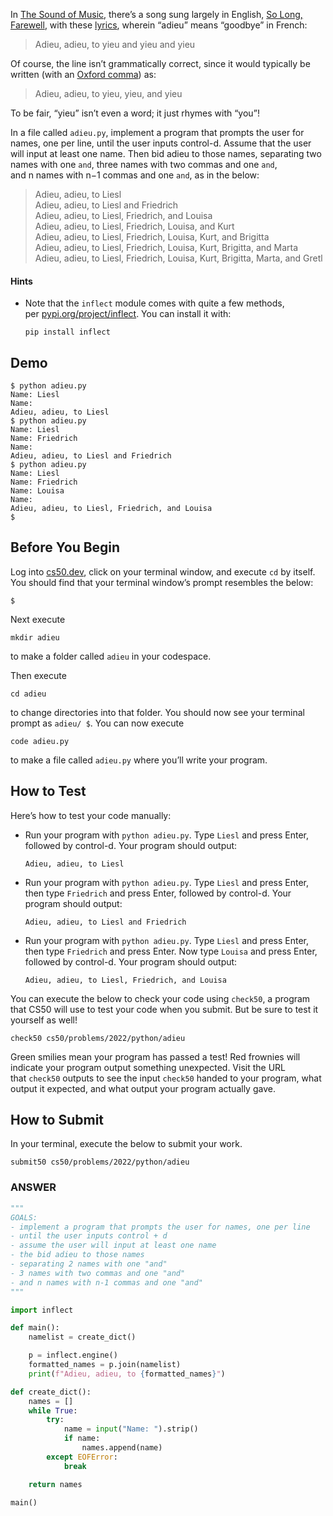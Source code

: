 In [The Sound of Music](https://en.wikipedia.org/wiki/The_Sound_of_Music_\(film\)), there’s a song sung largely in English, [So Long, Farewell](https://www.youtube.com/watch?v=Qy9_lfjQopU), with these [lyrics](https://www.lyrics.com/lyric/3998488/Julie+Andrews/So+Long%2C+Farewell), wherein “adieu” means “goodbye” in French:

> Adieu, adieu, to yieu and yieu and yieu

Of course, the line isn’t grammatically correct, since it would typically be written (with an [Oxford comma](https://en.wikipedia.org/wiki/Serial_comma)) as:

> Adieu, adieu, to yieu, yieu, and yieu

To be fair, “yieu” isn’t even a word; it just rhymes with “you”!

In a file called `adieu.py`, implement a program that prompts the user for names, one per line, until the user inputs control-d. Assume that the user will input at least one name. Then bid adieu to those names, separating two names with one `and`, three names with two commas and one `and`, and n names with n−1 commas and one `and`, as in the below:

> Adieu, adieu, to Liesl  
> Adieu, adieu, to Liesl and Friedrich  
> Adieu, adieu, to Liesl, Friedrich, and Louisa  
> Adieu, adieu, to Liesl, Friedrich, Louisa, and Kurt  
> Adieu, adieu, to Liesl, Friedrich, Louisa, Kurt, and Brigitta  
> Adieu, adieu, to Liesl, Friedrich, Louisa, Kurt, Brigitta, and Marta  
> Adieu, adieu, to Liesl, Friedrich, Louisa, Kurt, Brigitta, Marta, and Gretl

#### Hints
- Note that the `inflect` module comes with quite a few methods, per [pypi.org/project/inflect](https://pypi.org/project/inflect/). You can install it with:
    
    ```
    pip install inflect
    ```
## Demo
```
$ python adieu.py                                                        Name: Liesl                                                             Name:                                                                    Adieu, adieu, to Liesl
$ python adieu.py
Name: Liesl
Name: Friedrich
Name:
Adieu, adieu, to Liesl and Friedrich
$ python adieu.py
Name: Liesl
Name: Friedrich
Name: Louisa                                                             Name:
Adieu, adieu, to Liesl, Friedrich, and Louisa
$
```

## Before You Begin

Log into [cs50.dev](https://cs50.dev/), click on your terminal window, and execute `cd` by itself. You should find that your terminal window’s prompt resembles the below:

```
$
```

Next execute

```
mkdir adieu
```

to make a folder called `adieu` in your codespace.

Then execute

```
cd adieu
```

to change directories into that folder. You should now see your terminal prompt as `adieu/ $`. You can now execute

```
code adieu.py
```

to make a file called `adieu.py` where you’ll write your program.

## How to Test

Here’s how to test your code manually:

- Run your program with `python adieu.py`. Type `Liesl` and press Enter, followed by control-d. Your program should output:
    
    ```
    Adieu, adieu, to Liesl 
    ```
    
- Run your program with `python adieu.py`. Type `Liesl` and press Enter, then type `Friedrich` and press Enter, followed by control-d. Your program should output:
    
    ```
    Adieu, adieu, to Liesl and Friedrich
    ```
    
- Run your program with `python adieu.py`. Type `Liesl` and press Enter, then type `Friedrich` and press Enter. Now type `Louisa` and press Enter, followed by control-d. Your program should output:
    
    ```
    Adieu, adieu, to Liesl, Friedrich, and Louisa
    ```
    

You can execute the below to check your code using `check50`, a program that CS50 will use to test your code when you submit. But be sure to test it yourself as well!

```
check50 cs50/problems/2022/python/adieu
```

Green smilies mean your program has passed a test! Red frownies will indicate your program output something unexpected. Visit the URL that `check50` outputs to see the input `check50` handed to your program, what output it expected, and what output your program actually gave.

## How to Submit

In your terminal, execute the below to submit your work.

```
submit50 cs50/problems/2022/python/adieu
```


### ANSWER
```python
"""
GOALS:
- implement a program that prompts the user for names, one per line
- until the user inputs control + d
- assume the user will input at least one name
- the bid adieu to those names
- separating 2 names with one "and"
- 3 names with two commas and one "and"
- and n names with n-1 commas and one "and"
"""

import inflect

def main():
	namelist = create_dict()

	p = inflect.engine()
	formatted_names = p.join(namelist)
	print(f"Adieu, adieu, to {formatted_names}")

def create_dict():
	names = []
	while True:
		try:
			name = input("Name: ").strip()
			if name:
				names.append(name)
		except EOFError:
			break

	return names

main()
```